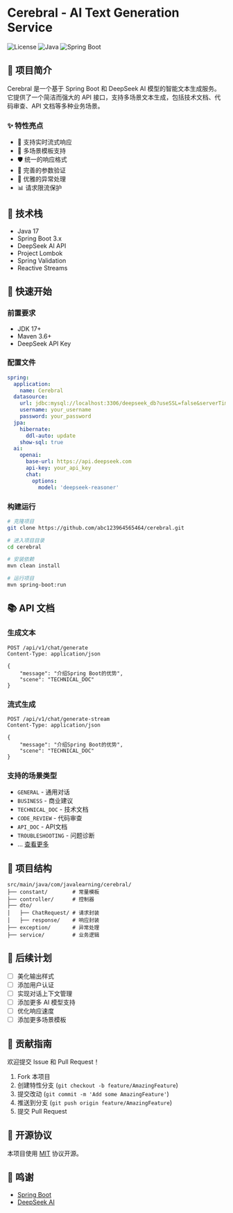 # Cerebral - AI Text Generation Service

![License](https://img.shields.io/badge/license-MIT-blue.svg)
![Java](https://img.shields.io/badge/Java-17-orange.svg)
![Spring Boot](https://img.shields.io/badge/Spring%20Boot-3.x-brightgreen.svg)

## 🌟 项目简介

Cerebral 是一个基于 Spring Boot 和 DeepSeek AI 模型的智能文本生成服务。它提供了一个简洁而强大的 API 接口，支持多场景文本生成，包括技术文档、代码审查、API 文档等多种业务场景。

### ✨ 特性亮点

- 🚀 支持实时流式响应
- 🎯 多场景模板支持
- 🛡️ 统一的响应格式
- 📝 完善的参数验证
- 🔄 优雅的异常处理
- 📊 请求限流保护

## 🔧 技术栈

- Java 17
- Spring Boot 3.x
- DeepSeek AI API
- Project Lombok
- Spring Validation
- Reactive Streams

## 🚀 快速开始

### 前置要求

- JDK 17+
- Maven 3.6+
- DeepSeek API Key

### 配置文件

```yaml
spring:
  application:
    name: Cerebral
  datasource:
    url: jdbc:mysql://localhost:3306/deepseek_db?useSSL=false&serverTimezone=UTC
    username: your_username
    password: your_password
  jpa:
    hibernate:
      ddl-auto: update
    show-sql: true
  ai:
    openai:
      base-url: https://api.deepseek.com
      api-key: your_api_key
      chat:
        options:
          model: 'deepseek-reasoner'
```

### 构建运行

```bash
# 克隆项目
git clone https://github.com/abc123964565464/cerebral.git

# 进入项目目录
cd cerebral

# 安装依赖
mvn clean install

# 运行项目
mvn spring-boot:run
```

## 📚 API 文档

### 生成文本

```http
POST /api/v1/chat/generate
Content-Type: application/json

{
    "message": "介绍Spring Boot的优势",
    "scene": "TECHNICAL_DOC"
}
```

### 流式生成

```http
POST /api/v1/chat/generate-stream
Content-Type: application/json

{
    "message": "介绍Spring Boot的优势",
    "scene": "TECHNICAL_DOC"
}
```

### 支持的场景类型

- `GENERAL` - 通用对话
- `BUSINESS` - 商业建议
- `TECHNICAL_DOC` - 技术文档
- `CODE_REVIEW` - 代码审查
- `API_DOC` - API文档
- `TROUBLESHOOTING` - 问题诊断
- ... [查看更多](#场景类型)

## 🎯 项目结构

```
src/main/java/com/javalearning/cerebral/
├── constant/        # 常量模板
├── controller/      # 控制器
├── dto/      
│   ├── ChatRequest/ # 请求封装
│   ├── response/    # 响应封装
├── exception/       # 异常处理
├── service/         # 业务逻辑

```

## 🔮 后续计划

- [ ] 美化输出样式
- [ ] 添加用户认证
- [ ] 实现对话上下文管理
- [ ] 添加更多 AI 模型支持
- [ ] 优化响应速度
- [ ] 添加更多场景模板

## 🤝 贡献指南

欢迎提交 Issue 和 Pull Request！

1. Fork 本项目
2. 创建特性分支 (`git checkout -b feature/AmazingFeature`)
3. 提交改动 (`git commit -m 'Add some AmazingFeature'`)
4. 推送到分支 (`git push origin feature/AmazingFeature`)
5. 提交 Pull Request

## 📄 开源协议

本项目使用 [MIT](LICENSE) 协议开源。

## 🙏 鸣谢

- [Spring Boot](https://spring.io/projects/spring-boot)
- [DeepSeek AI](https://deepseek.com)
```